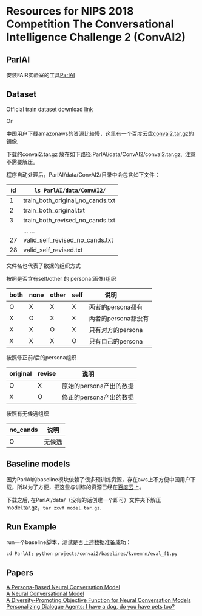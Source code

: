 # Resources for NIPS 2018 Competition The Conversational Intelligence Challenge 2 (ConvAI2)  

## ParlAI

安装FAIR实验室的工具[ParlAI](https://github.com/facebookresearch/ParlAI#installing-parlai)


## Dataset  

Official train dataset download [link](https://s3.amazonaws.com/fair-data/parlai/convai2/convai2.tar.gz)

Or

中国用户下载amazonaws的资源比较慢，这里有一个百度云盘[convai2.tar.gz](https://pan.baidu.com/s/1Akz9PpbNvlvVMtp9NxXBDA)的镜像, 

下载的convai2.tar.gz 放在如下路径:ParlAI/data/ConvAI2/convai2.tar.gz,  注意不需要解压。

程序自动处理后，ParlAI/data/ConvAI2/目录中会包含如下文件：

|id|  `ls ParlAI/data/ConvAI2/`        |
|--|-----------------------------------|
|1| train_both_original_no_cands.txt  |
|2| train_both_original.txt           |
|3| train_both_revised_no_cands.txt   |
|| ... ...                           |
|27| valid_self_revised_no_cands.txt   |
|28| valid_self_revised.txt            |

文件名也代表了数据的组织方式

按照是否含有self/other 的 persona(画像)组织

| both | none | other | self | 说明            |
|------|------|-------|------|---------------|
| O    | X    | X     | X    | 两者的persona都有  |
| X    | O    | X     | X    | 两者的persona都没有 |
| X    | X    | O     | X    | 只有对方的persona  |
| X    | X    | X     | O    | 只有自己的persona  |

按照修正前/后的persona组织

| original | revise | 说明              |
|----------|--------|-----------------|
| O        | X      | 原始的persona产出的数据 |
| X        | O      | 修正的persona产出的数据 |

按照有无候选组织

| no_cands | 说明  |
|----------|-----|
| O        | 无候选 |



## Baseline models

因为ParlAI的baseline模块依赖了很多预训练资源，存在aws上不方便中国用户下载，所以为了方便，把这些与训练的资源已经在[百度云](https://pan.baidu.com/s/1PwsbFJo0FIvEhmiu4T4AIw)上。

下载之后, 在ParlAI/data/（没有的话创建一个即可）文件夹下解压model.tar.gz，`tar zxvf model.tar.gz`.

## Run Example 

run一个baseline脚本，测试是否上述数据准备成功：

`cd ParlAI; python projects/convai2/baselines/kvmemnn/eval_f1.py`

## Papers 

[A Persona-Based Neural Conversation Model](https://arxiv.org/abs/1603.06155)  
[A Neural Conversational Model](https://arxiv.org/abs/1506.05869)  
[A Diversity-Promoting Objective Function for Neural Conversation Models](https://arxiv.org/abs/1510.03055)  
[Personalizing Dialogue Agents: I have a dog, do you have pets too?](https://arxiv.org/abs/1801.07243)  
